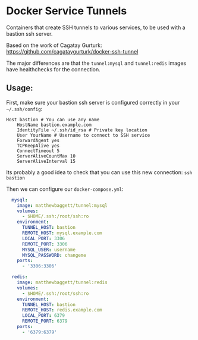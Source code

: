 # Docker Service Tunnels
Containers that create SSH tunnels to various services, to be used with a bastion ssh server.

Based on the work of Cagatay Gurturk: https://github.com/cagataygurturk/docker-ssh-tunnel

The major differences are that the `tunnel:mysql` and `tunnel:redis` images have healthchecks for the connection.

## Usage:
First, make sure your bastion ssh server is configured correctly in your `~/.ssh/config`:
```
Host bastion # You can use any name
    HostName bastion.example.com 
    IdentityFile ~/.ssh/id_rsa # Private key location
    User YourName # Username to connect to SSH service
    ForwardAgent yes
    TCPKeepAlive yes
    ConnectTimeout 5
    ServerAliveCountMax 10
    ServerAliveInterval 15
```
Its probably a good idea to check that you can use this new connection: `ssh bastion`

Then we can configure our `docker-compose.yml`: 
```yaml
  mysql:
    image: matthewbaggett/tunnel:mysql
    volumes:
      - $HOME/.ssh:/root/ssh:ro
    environment:
      TUNNEL_HOST: bastion
      REMOTE_HOST: mysql.example.com
      LOCAL_PORT: 3306
      REMOTE_PORT: 3306
      MYSQL_USER: username
      MYSQL_PASSWORD: changeme
    ports:
      - '3306:3306'

  redis:
    image: matthewbaggett/tunnel:redis
    volumes:
      - $HOME/.ssh:/root/ssh:ro
    environment:
      TUNNEL_HOST: bastion
      REMOTE_HOST: redis.example.com
      LOCAL_PORT: 6379
      REMOTE_PORT: 6379
    ports:
      - '6379:6379'
```